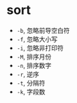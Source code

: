 # sort

* `-b`, 忽略前导空白符
* `-f`, 忽略大小写
* `-i`, 忽略非打印符
* `-M`, 排序月份
* `-n`, 排序数字
* `-r`, 逆序
* `-t`, 分隔符
* `-k`, 字段数
